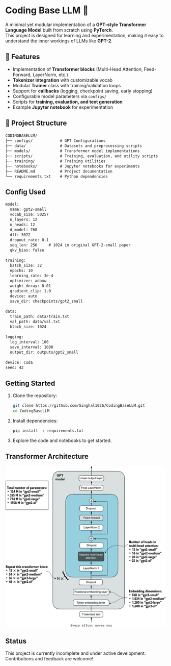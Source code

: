 
# Coding Base LLM 🚀

A minimal yet modular implementation of a **GPT-style Transformer Language Model** built from scratch using **PyTorch**.  
This project is designed for learning and experimentation, making it easy to understand the inner workings of LLMs like **GPT-2**.


## 📌 Features
- Implementation of **Transformer blocks** (Multi-Head Attention, Feed-Forward, LayerNorm, etc.)
- **Tokenizer integration** with customizable vocab
- Modular **Trainer** class with training/validation loops
- Support for **callbacks** (logging, checkpoint saving, early stopping)
- Configurable model parameters via `configs/`
- Scripts for **training, evaluation, and text generation**
- Example **Jupyter notebook** for experimentation



## 📂 Project Structure

```
CODINGBASELLM/
├── configs/            # GPT Configurations
├── data/               # Datasets and preprocessing scripts
├── models/             # Transformer model implementations
├── scripts/            # Training, evaluation, and utility scripts
├── training/           # Training Utilities
├── notebooks/          # Jupyter notebooks for experiments
├── README.md           # Project documentation
└── requirements.txt    # Python dependencies
```

## Config Used
```
model:
  name: gpt2-small
  vocab_size: 50257
  n_layers: 12
  n_heads: 12
  d_model: 768
  dff: 3072
  dropout_rate: 0.1
  seq_len: 256     # 1024 in original GPT-2-small paper
  qkv_bias: false

training:
  batch_size: 32
  epochs: 10
  learning_rate: 3e-4
  optimizer: adamw
  weight_decay: 0.01
  gradient_clip: 1.0
  device: auto
  save_dir: checkpoints/gpt2_small

data:
  train_path: data/train.txt
  val_path: data/val.txt
  block_size: 1024

logging:
  log_interval: 100
  save_interval: 1000
  output_dir: outputs/gpt2_small

device: cuda
seed: 42
```


## Getting Started

1. Clone the repository:
    ```bash
    git clone https://github.com/Singhal1026/CodingBaseLLM.git
    cd CodingBaseLLM
    ```
2. Install dependencies:
    ```bash
    pip install -r requirements.txt
    ```
3. Explore the code and notebooks to get started.

## Transformer Architecture

![Transformer Architecture](transformer_arch.png)

## Status

This project is currently incomplete and under active development. Contributions and feedback are welcome!
